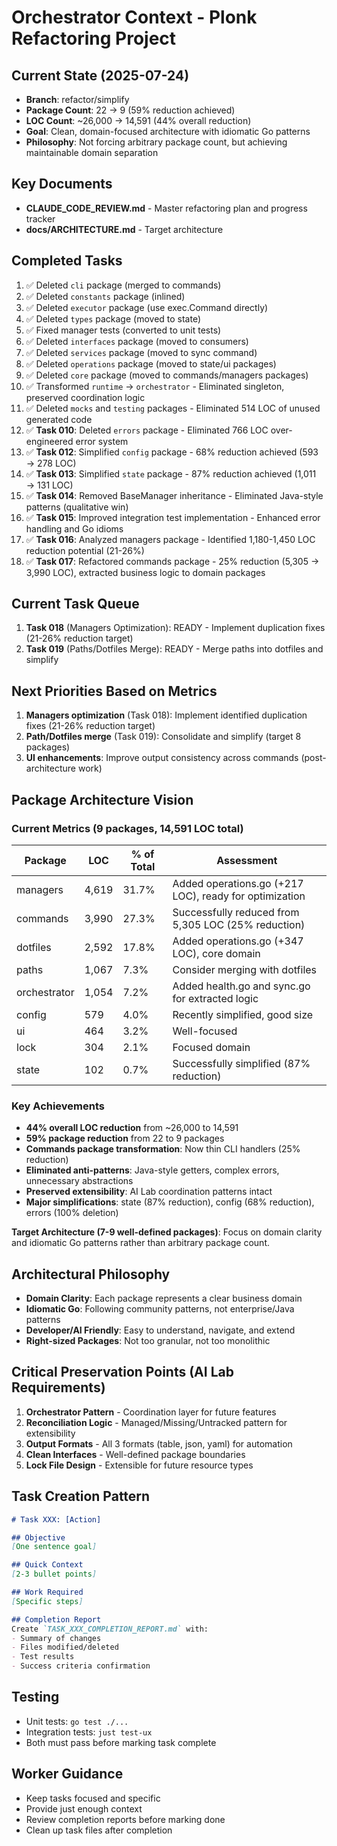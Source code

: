 # Orchestrator Context - Plonk Refactoring Project

## Current State (2025-07-24)
- **Branch**: refactor/simplify
- **Package Count**: 22 → 9 (59% reduction achieved)
- **LOC Count**: ~26,000 → 14,591 (44% overall reduction)
- **Goal**: Clean, domain-focused architecture with idiomatic Go patterns
- **Philosophy**: Not forcing arbitrary package count, but achieving maintainable domain separation

## Key Documents
- **CLAUDE_CODE_REVIEW.md** - Master refactoring plan and progress tracker
- **docs/ARCHITECTURE.md** - Target architecture

## Completed Tasks
1. ✅ Deleted `cli` package (merged to commands)
2. ✅ Deleted `constants` package (inlined)
3. ✅ Deleted `executor` package (use exec.Command directly)
4. ✅ Deleted `types` package (moved to state)
5. ✅ Fixed manager tests (converted to unit tests)
6. ✅ Deleted `interfaces` package (moved to consumers)
7. ✅ Deleted `services` package (moved to sync command)
8. ✅ Deleted `operations` package (moved to state/ui packages)
9. ✅ Deleted `core` package (moved to commands/managers packages)
10. ✅ Transformed `runtime` → `orchestrator` - Eliminated singleton, preserved coordination logic
11. ✅ Deleted `mocks` and `testing` packages - Eliminated 514 LOC of unused generated code
12. ✅ **Task 010**: Deleted `errors` package - Eliminated 766 LOC over-engineered error system
13. ✅ **Task 012**: Simplified `config` package - 68% reduction achieved (593 → 278 LOC)
14. ✅ **Task 013**: Simplified `state` package - 87% reduction achieved (1,011 → 131 LOC)
15. ✅ **Task 014**: Removed BaseManager inheritance - Eliminated Java-style patterns (qualitative win)
16. ✅ **Task 015**: Improved integration test implementation - Enhanced error handling and Go idioms
17. ✅ **Task 016**: Analyzed managers package - Identified 1,180-1,450 LOC reduction potential (21-26%)
18. ✅ **Task 017**: Refactored commands package - 25% reduction (5,305 → 3,990 LOC), extracted business logic to domain packages

## Current Task Queue
1. **Task 018** (Managers Optimization): READY - Implement duplication fixes (21-26% reduction target)
2. **Task 019** (Paths/Dotfiles Merge): READY - Merge paths into dotfiles and simplify

## Next Priorities Based on Metrics
1. **Managers optimization** (Task 018): Implement identified duplication fixes (21-26% reduction target)
2. **Path/Dotfiles merge** (Task 019): Consolidate and simplify (target 8 packages)
3. **UI enhancements**: Improve output consistency across commands (post-architecture work)

## Package Architecture Vision

### Current Metrics (9 packages, 14,591 LOC total)
| Package | LOC | % of Total | Assessment |
|---------|-----|------------|------------|
| managers | 4,619 | 31.7% | Added operations.go (+217 LOC), ready for optimization |
| commands | 3,990 | 27.3% | Successfully reduced from 5,305 LOC (25% reduction) |
| dotfiles | 2,592 | 17.8% | Added operations.go (+347 LOC), core domain |
| paths | 1,067 | 7.3% | Consider merging with dotfiles |
| orchestrator | 1,054 | 7.2% | Added health.go and sync.go for extracted logic |
| config | 579 | 4.0% | Recently simplified, good size |
| ui | 464 | 3.2% | Well-focused |
| lock | 304 | 2.1% | Focused domain |
| state | 102 | 0.7% | Successfully simplified (87% reduction) |

### Key Achievements
- **44% overall LOC reduction** from ~26,000 to 14,591
- **59% package reduction** from 22 to 9 packages
- **Commands package transformation**: Now thin CLI handlers (25% reduction)
- **Eliminated anti-patterns**: Java-style getters, complex errors, unnecessary abstractions
- **Preserved extensibility**: AI Lab coordination patterns intact
- **Major simplifications**: state (87% reduction), config (68% reduction), errors (100% deletion)

**Target Architecture (7-9 well-defined packages)**:
Focus on domain clarity and idiomatic Go patterns rather than arbitrary package count.

## Architectural Philosophy
- **Domain Clarity**: Each package represents a clear business domain
- **Idiomatic Go**: Following community patterns, not enterprise/Java patterns
- **Developer/AI Friendly**: Easy to understand, navigate, and extend
- **Right-sized Packages**: Not too granular, not too monolithic

## Critical Preservation Points (AI Lab Requirements)
1. **Orchestrator Pattern** - Coordination layer for future features
2. **Reconciliation Logic** - Managed/Missing/Untracked pattern for extensibility
3. **Output Formats** - All 3 formats (table, json, yaml) for automation
4. **Clean Interfaces** - Well-defined package boundaries
5. **Lock File Design** - Extensible for future resource types

## Task Creation Pattern
```markdown
# Task XXX: [Action]

## Objective
[One sentence goal]

## Quick Context
[2-3 bullet points]

## Work Required
[Specific steps]

## Completion Report
Create `TASK_XXX_COMPLETION_REPORT.md` with:
- Summary of changes
- Files modified/deleted
- Test results
- Success criteria confirmation
```

## Testing
- Unit tests: `go test ./...`
- Integration tests: `just test-ux`
- Both must pass before marking task complete

## Worker Guidance
- Keep tasks focused and specific
- Provide just enough context
- Review completion reports before marking done
- Clean up task files after completion
